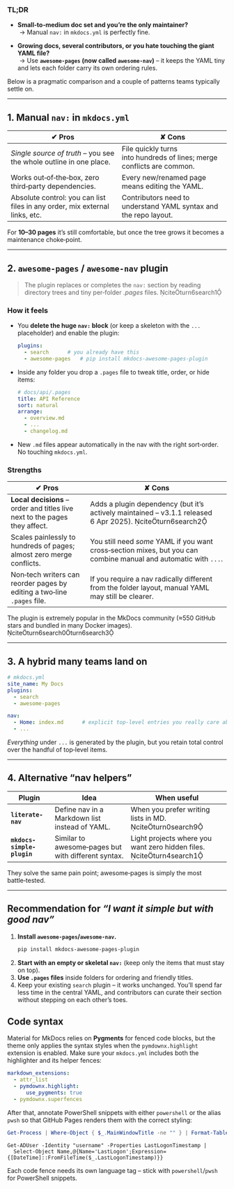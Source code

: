### TL;DR

* **Small‑to‑medium doc set and you’re the only maintainer?**  
  → Manual `nav:` in `mkdocs.yml` is perfectly fine.

* **Growing docs, several contributors, or you hate touching the giant YAML file?**  
  → Use **`awesome-pages` (now called `awesome‑nav`)** – it keeps the YAML tiny and lets each folder carry its own ordering rules.

Below is a pragmatic comparison and a couple of patterns teams typically settle on.

---

## 1. Manual `nav:` in `mkdocs.yml`

| ✔ Pros | ✘ Cons |
|--------|--------|
| *Single source of truth* – you see the whole outline in one place. | File quickly turns into hundreds of lines; merge conflicts are common. |
| Works out‑of‑the‑box, zero third‑party dependencies. | Every new/renamed page means editing the YAML. |
| Absolute control: you can list files in any order, mix external links, etc. | Contributors need to understand YAML syntax and the repo layout. |

For **10–30 pages** it’s still comfortable, but once the tree grows it becomes a maintenance choke‑point.  

---

## 2. `awesome-pages` / `awesome‑nav` plugin

> The plugin replaces or completes the `nav:` section by reading directory trees and tiny per‑folder *.pages* files. citeturn6search1

### How it feels

* You **delete the huge `nav:` block** (or keep a skeleton with the `...` placeholder) and enable the plugin:

  ```yaml
  plugins:
    - search      # you already have this
    - awesome-pages   # pip install mkdocs-awesome-pages-plugin
  ```

* Inside any folder you drop a `.pages` file to tweak title, order, or hide items:

  ```yaml
  # docs/api/.pages
  title: API Reference
  sort: natural
  arrange:
    - overview.md
    - ...
    - changelog.md
  ```

* New `.md` files appear automatically in the nav with the right sort‑order. No touching `mkdocs.yml`.

### Strengths

| ✔ Pros | ✘ Cons |
|--------|--------|
| **Local decisions** – order and titles live next to the pages they affect. | Adds a plugin dependency (but it’s actively maintained – v3.1.1 released 6 Apr 2025). citeturn6search2 |
| Scales painlessly to hundreds of pages; almost zero merge conflicts. | You still need *some* YAML if you want cross‑section mixes, but you can combine manual and automatic with `...`. |
| Non‑tech writers can reorder pages by editing a two‑line `.pages` file. | If you require a nav radically different from the folder layout, manual YAML may still be clearer. |

The plugin is extremely popular in the MkDocs community (≈550 GitHub stars and bundled in many Docker images). citeturn6search0turn6search3

---

## 3. A hybrid many teams land on

```yaml
# mkdocs.yml
site_name: My Docs
plugins:
  - search
  - awesome-pages

nav:
  - Home: index.md      # explicit top‑level entries you really care about
  - ...
```

*Everything* under `...` is generated by the plugin, but you retain total control over the handful of top‑level items.

---

## 4. Alternative “nav helpers”

| Plugin | Idea | When useful |
|--------|------|-------------|
| **`literate-nav`** | Define nav in a Markdown list instead of YAML. | When you prefer writing lists in MD. citeturn0search9 |
| **`mkdocs-simple-plugin`** | Similar to awesome‑pages but with different syntax. | Light projects where you want zero hidden files. citeturn4search1 |

They solve the same pain point; awesome‑pages is simply the most battle‑tested.

---

## Recommendation for *“I want it simple but with good nav”*

1. **Install `awesome-pages`/`awesome‑nav`.**
   ```bash
   pip install mkdocs-awesome-pages-plugin
   ```
2. **Start with an empty or skeletal `nav:`** (keep only the items that must stay on top).
3. **Use `.pages` files** inside folders for ordering and friendly titles.
4. Keep your existing `search` plugin – it works unchanged.
You’ll spend far less time in the central YAML, and contributors can curate their section without stepping on each other’s toes.

## Code syntax

Material for MkDocs relies on **Pygments** for fenced code blocks, but the theme only applies the syntax styles when the
`pymdownx.highlight` extension is enabled. Make sure your `mkdocs.yml` includes both the highlighter and its helper fences:

```yaml
markdown_extensions:
  - attr_list
  - pymdownx.highlight:
      use_pygments: true
  - pymdownx.superfences
```

After that, annotate PowerShell snippets with either `powershell` or the alias `pwsh` so that GitHub Pages renders them with the
correct styling:

```powershell
Get-Process | Where-Object { $_.MainWindowTitle -ne "" } | Format-Table Name, MainWindowTitle
```

```pwsh
Get-ADUser -Identity "username" -Properties LastLogonTimestamp |
  Select-Object Name,@{Name='LastLogon';Expression={[DateTime]::FromFileTime($_.LastLogonTimestamp)}}
```

Each code fence needs its own language tag – stick with `powershell`/`pwsh` for PowerShell snippets.
